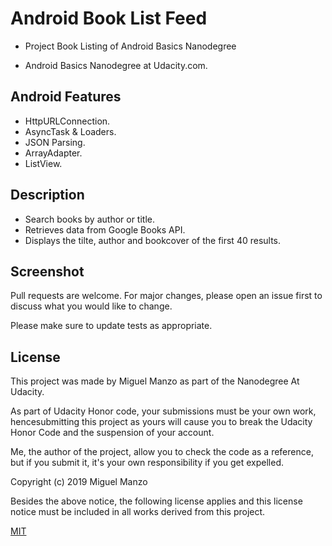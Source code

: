 # Android Book List Feed

- Project Book Listing of Android Basics Nanodegree

- Android Basics Nanodegree at Udacity.com.
## Android Features
- HttpURLConnection.
- AsyncTask & Loaders.
- JSON Parsing.
- ArrayAdapter.
- ListView.



## Description


- Search books by author or title.
- Retrieves data from Google Books API.
- Displays the tilte, author and bookcover of the first 40 results.

## Screenshot
Pull requests are welcome. For major changes, please open an issue first to discuss what you would like to change.

Please make sure to update tests as appropriate.

## License

This project was made by Miguel Manzo as part of the Nanodegree At Udacity.

As part of Udacity Honor code, your submissions must be your own work, hencesubmitting this project as yours will cause you to break the Udacity Honor Code and the suspension of your account.

Me, the author of the project, allow you to check the code as a reference, but if you submit it, it's your own responsibility if you get expelled.

Copyright (c) 2019 Miguel Manzo

Besides the above notice, the following license applies and this license notice must be included in all works derived from this project.

[MIT](https://choosealicense.com/licenses/mit/)
